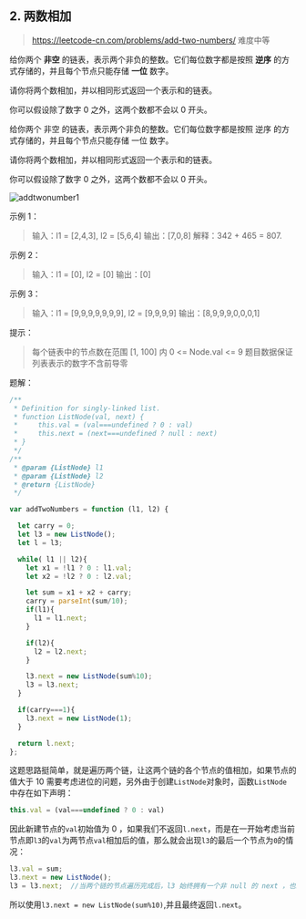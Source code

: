 ## 2. 两数相加

> https://leetcode-cn.com/problems/add-two-numbers/ 难度中等

给你两个 **非空** 的链表，表示两个非负的整数。它们每位数字都是按照 **逆序** 的方式存储的，并且每个节点只能存储 **一位** 数字。

请你将两个数相加，并以相同形式返回一个表示和的链表。

你可以假设除了数字 0 之外，这两个数都不会以 0 开头。

给你两个 非空 的链表，表示两个非负的整数。它们每位数字都是按照 逆序 的方式存储的，并且每个节点只能存储 一位 数字。

请你将两个数相加，并以相同形式返回一个表示和的链表。

你可以假设除了数字 0 之外，这两个数都不会以 0 开头。

![addtwonumber1](https://raw.githubusercontent.com/bearbaba/imgs-repo/main/202112182232546.jpg)

示例 1：

> 输入：l1 = [2,4,3], l2 = [5,6,4]
> 输出：[7,0,8]
> 解释：342 + 465 = 807.

示例 2：

> 输入：l1 = [0], l2 = [0]
> 输出：[0]

示例 3：

> 输入：l1 = [9,9,9,9,9,9,9], l2 = [9,9,9,9]
> 输出：[8,9,9,9,0,0,0,1]


提示：

> 每个链表中的节点数在范围 [1, 100] 内
> 0 <= Node.val <= 9
> 题目数据保证列表表示的数字不含前导零

题解：

```js
/**
 * Definition for singly-linked list.
 * function ListNode(val, next) {
 *     this.val = (val===undefined ? 0 : val)
 *     this.next = (next===undefined ? null : next)
 * }
 */
/**
 * @param {ListNode} l1
 * @param {ListNode} l2
 * @return {ListNode}
 */

var addTwoNumbers = function (l1, l2) {

  let carry = 0;
  let l3 = new ListNode();
  let l = l3;

  while( l1 || l2){
    let x1 = !l1 ? 0 : l1.val;
    let x2 = !l2 ? 0 : l2.val;

    let sum = x1 + x2 + carry;
    carry = parseInt(sum/10);
    if(l1){
      l1 = l1.next;
    }

    if(l2){
      l2 = l2.next;
    }

    l3.next = new ListNode(sum%10);
    l3 = l3.next;
  }

  if(carry===1){
    l3.next = new ListNode(1);
  }

  return l.next;
};
```

这题思路挺简单，就是遍历两个链，让这两个链的各个节点的值相加，如果节点的值大于 10 需要考虑进位的问题，另外由于创建`ListNode`对象时，函数`ListNode`  中存在如下声明：

```js
this.val = (val===undefined ? 0 : val)
```

因此新建节点的`val`初始值为 0 ，如果我们不返回`l.next`，而是在一开始考虑当前节点即`l3`的`val`为两节点`val`相加后的值，那么就会出现`l3`的最后一个节点为`0`的情况：

```js
l3.val = sum;
l3.next = new ListNode();
l3 = l3.next;  //当两个链的节点遍历完成后，l3 始终拥有一个非 null 的 next ，也就是l3 会多出一个空节点，我们并不希望这种情况发生
```

所以使用`l3.next = new ListNode(sum%10)`,并且最终返回`l.next`。

